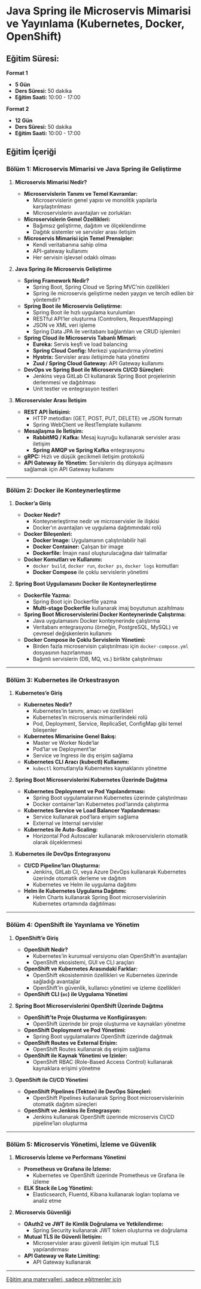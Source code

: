 # Java Spring ile Microservis Mimarisi ve Yayınlama (Kubernetes, Docker, OpenShift)

## Eğitim Süresi:

**Format 1**

- **5 Gün**
- **Ders Süresi:** 50 dakika
- **Eğitim Saati:** 10:00 - 17:00

**Format 2**

- **12 Gün**
- **Ders Süresi:** 50 dakika
- **Eğitim Saati:** 10:00 - 17:00

## Eğitim İçeriği

### **Bölüm 1: Microservis Mimarisi ve Java Spring ile Geliştirme**

1. **Microservis Mimarisi Nedir?**
   - **Microservislerin Tanımı ve Temel Kavramlar:**
     - Microservislerin genel yapısı ve monolitik yapılarla karşılaştırılması
     - Microservislerin avantajları ve zorlukları
   - **Microservislerin Genel Özellikleri:**
     - Bağımsız geliştirme, dağıtım ve ölçeklendirme
     - Dağıtık sistemler ve servisler arası iletişim
   - **Microservis Mimarisi için Temel Prensipler:**
     - Kendi veritabanına sahip olma
     - API-gateway kullanımı
     - Her servisin işlevsel odaklı olması

2. **Java Spring ile Microservis Geliştirme**
   - **Spring Framework Nedir?**
     - Spring Boot, Spring Cloud ve Spring MVC'nin özellikleri
     - Spring ile microservis geliştirme neden yaygın ve tercih edilen bir yöntemdir?
   - **Spring Boot ile Microservis Geliştirme:**
     - Spring Boot ile hızlı uygulama kurulumları
     - RESTful API’ler oluşturma (Controllers, RequestMapping)
     - JSON ve XML veri işleme
     - Spring Data JPA ile veritabanı bağlantıları ve CRUD işlemleri
   - **Spring Cloud ile Microservis Tabanlı Mimari:**
     - **Eureka:** Servis keşfi ve load balancing
     - **Spring Cloud Config:** Merkezi yapılandırma yönetimi
     - **Hystrix:** Servisler arası iletişimde hata yönetimi
     - **Zuul / Spring Cloud Gateway:** API Gateway kullanımı
   - **DevOps ve Spring Boot ile Microservis CI/CD Süreçleri:**
     - Jenkins veya GitLab CI kullanarak Spring Boot projelerinin derlenmesi ve dağıtılması
     - Unit testler ve entegrasyon testleri

3. **Microservisler Arası İletişim**
   - **REST API İletişimi:** 
     - HTTP metodları (GET, POST, PUT, DELETE) ve JSON formatı
     - Spring WebClient ve RestTemplate kullanımı
   - **Mesajlaşma ile İletişim:**
     - **RabbitMQ / Kafka:** Mesaj kuyruğu kullanarak servisler arası iletişim
     - **Spring AMQP ve Spring Kafka** entegrasyonu
   - **gRPC:** Hızlı ve düşük gecikmeli iletişim protokolü
   - **API Gateway ile Yönetim:** Servislerin dış dünyaya açılmasını sağlamak için API Gateway kullanımı

---

### **Bölüm 2: Docker ile Konteynerleştirme**

1. **Docker’a Giriş**
   - **Docker Nedir?**
     - Konteynerleştirme nedir ve microservisler ile ilişkisi
     - Docker’ın avantajları ve uygulama dağıtımındaki rolü
   - **Docker Bileşenleri:**
     - **Docker Image:** Uygulamanın çalıştırılabilir hali
     - **Docker Container:** Çalışan bir image
     - **Dockerfile:** İmajın nasıl oluşturulacağına dair talimatlar
   - **Docker Komutları ve Kullanımı:**
     - `docker build`, `docker run`, `docker ps`, `docker logs` komutları
     - **Docker Compose** ile çoklu servislerin yönetimi

2. **Spring Boot Uygulamasını Docker ile Konteynerleştirme**
   - **Dockerfile Yazma:**
     - Spring Boot için Dockerfile yazma
     - **Multi-stage Dockerfile** kullanarak imaj boyutunun azaltılması
   - **Spring Boot Microservislerini Docker Konteynerinde Çalıştırma:**
     - Java uygulamasını Docker konteynerinde çalıştırma
     - Veritabanı entegrasyonu (örneğin, PostgreSQL, MySQL) ve çevresel değişkenlerin kullanımı
   - **Docker Compose ile Çoklu Servislerin Yönetimi:**
     - Birden fazla microservisin çalıştırılması için `docker-compose.yml` dosyasının hazırlanması
     - Bağımlı servislerin (DB, MQ, vs.) birlikte çalıştırılması

---

### **Bölüm 3: Kubernetes ile Orkestrasyon**

1. **Kubernetes’e Giriş**
   - **Kubernetes Nedir?**
     - Kubernetes’in tanımı, amacı ve özellikleri
     - Kubernetes’in microservis mimarilerindeki rolü
     - Pod, Deployment, Service, ReplicaSet, ConfigMap gibi temel bileşenler
   - **Kubernetes Mimarisine Genel Bakış:**
     - Master ve Worker Node’lar
     - Pod’lar ve Deployment’lar
     - Service ve Ingress ile dış erişim sağlama
   - **Kubernetes CLI Aracı (kubectl) Kullanımı:**
     - `kubectl` komutlarıyla Kubernetes kaynaklarını yönetme

2. **Spring Boot Microservislerini Kubernetes Üzerinde Dağıtma**
   - **Kubernetes Deployment ve Pod Yapılandırması:**
     - Spring Boot uygulamalarının Kubernetes üzerinde çalıştırılması
     - Docker container’ları Kubernetes pod’larında çalıştırma
   - **Kubernetes Service ve Load Balancer Yapılandırması:**
     - Service kullanarak pod’lara erişim sağlama
     - External ve Internal servisler
   - **Kubernetes ile Auto-Scaling:**
     - Horizontal Pod Autoscaler kullanarak mikroservislerin otomatik olarak ölçeklenmesi

3. **Kubernetes ile DevOps Entegrasyonu**
   - **CI/CD Pipeline’ları Oluşturma:**
     - Jenkins, GitLab CI, veya Azure DevOps kullanarak Kubernetes üzerinde otomatik derleme ve dağıtım
     - Kubernetes ve Helm ile uygulama dağıtımı
   - **Helm ile Kubernetes Uygulama Dağıtımı:**
     - Helm Charts kullanarak Spring Boot microservislerinin Kubernetes ortamında dağıtılması

---

### **Bölüm 4: OpenShift ile Yayınlama ve Yönetim**

1. **OpenShift’e Giriş**
   - **OpenShift Nedir?**
     - Kubernetes’in kurumsal versiyonu olan OpenShift’in avantajları
     - OpenShift ekosistemi, GUI ve CLI araçları
   - **OpenShift ve Kubernetes Arasındaki Farklar:**
     - OpenShift ekosisteminin özellikleri ve Kubernetes üzerinde sağladığı avantajlar
     - OpenShift’in güvenlik, kullanıcı yönetimi ve izleme özellikleri
   - **OpenShift CLI (`oc`) ile Uygulama Yönetimi**

2. **Spring Boot Microservislerini OpenShift Üzerinde Dağıtma**
   - **OpenShift’te Proje Oluşturma ve Konfigürasyon:**
     - OpenShift üzerinde bir proje oluşturma ve kaynakları yönetme
   - **OpenShift Deployment ve Pod Yönetimi:**
     - Spring Boot uygulamalarını OpenShift üzerinde dağıtmak
   - **OpenShift Routes ve External Erişim:**
     - OpenShift Routes kullanarak dış erişim sağlama
   - **OpenShift ile Kaynak Yönetimi ve İzinler:**
     - OpenShift RBAC (Role-Based Access Control) kullanarak kaynaklara erişimi yönetme

3. **OpenShift ile CI/CD Yönetimi**
   - **OpenShift Pipelines (Tekton) ile DevOps Süreçleri:**
     - OpenShift Pipelines kullanarak Spring Boot microservislerinin otomatik dağıtım süreçleri
   - **OpenShift ve Jenkins ile Entegrasyon:**
     - Jenkins kullanarak OpenShift üzerinde microservis CI/CD pipeline’ları oluşturma

---

### **Bölüm 5: Microservis Yönetimi, İzleme ve Güvenlik**

1. **Microservis İzleme ve Performans Yönetimi**
   - **Prometheus ve Grafana ile İzleme:**
     - Kubernetes ve OpenShift üzerinde Prometheus ve Grafana ile izleme
   - **ELK Stack ile Log Yönetimi:**
     - Elasticsearch, Fluentd, Kibana kullanarak logları toplama ve analiz etme

2. **Microservis Güvenliği**
   - **OAuth2 ve JWT ile Kimlik Doğrulama ve Yetkilendirme:**
     - Spring Security kullanarak JWT token oluşturma ve doğrulama
   - **Mutual TLS ile Güvenli İletişim:**
     - Microservisler arası güvenli iletişim için mutual TLS yapılandırması
   - **API Gateway ve Rate Limiting:**
     - API Gateway kullanarak

---

[Eğitim ana materyalleri, sadece eğitmenler için](https://github.com/TuncerKARAARSLAN-VB/training-kit-java-spring-ile-mikro-servis-mimarisi)
